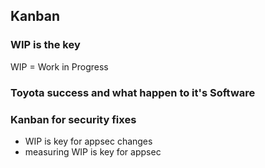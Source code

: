 ## Kanban

### WIP is the key

WIP = Work in Progress

### Toyota success and what happen to it's Software

### Kanban for security fixes

- WIP is key for appsec changes
- measuring WIP is key for appsec
